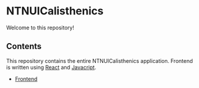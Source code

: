 # NTNUICalisthenics

Welcome to this repository!

## Contents

This repository contains the entire NTNUICalisthenics application. Frontend is written using [React](https://reactjs.org/) and [Javacript](https://www.javascript.com/).

 - [Frontend](./sellpoint_frontend/README.md)
